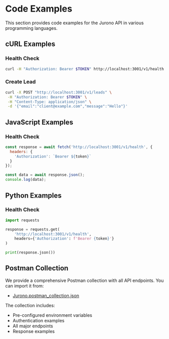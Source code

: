 # Code Examples

This section provides code examples for the Jurono API in various programming languages.

## cURL Examples

### Health Check
```bash
curl -H "Authorization: Bearer $TOKEN" http://localhost:3001/v1/health
```

### Create Lead
```bash
curl -X POST "http://localhost:3001/v1/leads" \
 -H "Authorization: Bearer $TOKEN" \
 -H "Content-Type: application/json" \
 -d '{"email":"client@example.com","message":"Hello"}'
```

## JavaScript Examples

### Health Check
```javascript
const response = await fetch('http://localhost:3001/v1/health', {
  headers: {
    'Authorization': `Bearer ${token}`
  }
});

const data = await response.json();
console.log(data);
```

## Python Examples

### Health Check
```python
import requests

response = requests.get(
    'http://localhost:3001/v1/health',
    headers={'Authorization': f'Bearer {token}'}
)

print(response.json())
```

## Postman Collection

We provide a comprehensive Postman collection with all API endpoints. You can import it from:

- [Jurono.postman_collection.json](/postman/Jurono.postman_collection.json)

The collection includes:
- Pre-configured environment variables
- Authentication examples
- All major endpoints
- Response examples